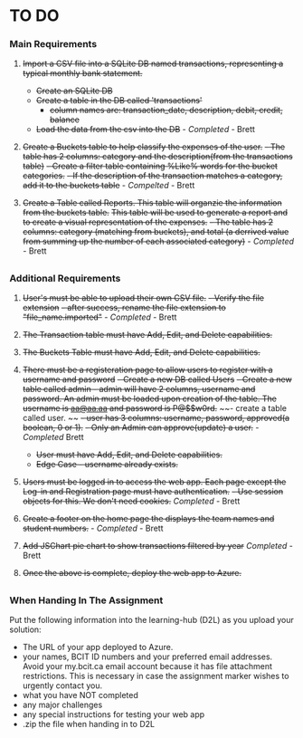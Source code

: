 # TO DO

### Main Requirements 
1. ~~Import a CSV file into a SQLite DB named transactions, representing a typical monthly bank statement.~~
    - ~~Create an SQLite DB~~
    - ~~Create a table in the DB called 'transactions'~~
        - ~~column names are: transaction_date, description, debit, credit, balance~~
    - ~~Load the data from the csv into the DB~~  - *Completed* - Brett

2. ~~Create a Buckets table to help classify the expenses of the user.~~
    ~~- The table has 2 columns: category and the description(from the transactions table)~~
    ~~- Create a filter table containing %Like% words for the bucket categories.~~
    ~~- If the description of the transaction matches a category, add it to the buckets table~~ - *Compelted* - Brett

3. ~~Create a Table called Reports. This table will organzie the information from the buckets table.~~ ~~This table will be used to generate a report and to create a visual representation of the expenses.~~
    ~~- The table has 2 columns: category (matching from buckets), and total (a derrived value from summing up the number of each associated category)~~ - *Completed* - Brett

##

### Additional Requirements
1. ~~User's must be able to upload their own CSV file.~~
    ~~- Verify the file extension~~
    ~~- after success, rename the file extension to "file_name.imported"~~ - *Completed* - Brett

2. ~~The Transaction table must have Add, Edit, and Delete capabilities.~~

3. ~~The Buckets Table must have Add, Edit, and Delete capabilities.~~

4. ~~There must be a registeration page to allow users to register with a username and password~~
    ~~- Create a new DB called Users~~
    ~~- Create a new table called admin - admin will have 2 columns, username and password. An admin must be loaded upon creation of the table. The username is aa@aa.aa and password is P@$$w0rd.~~
    ~~- create a table called user. ~~
    ~~- user has 3 columns: username, password, approved(a boolean, 0 or 1).~~
    ~~- Only an Admin can approve(update) a user.~~ - *Completed* Brett
    - ~~User must have Add, Edit, and Delete capabilities.~~
    - ~~Edge Case - username already exists.~~

5. ~~Users must be logged in to access the web app. Each page except the Log-in and Registration page must have authentication.~~
    ~~- Use session objects for this. We don't need cookies.~~ *Completed* - Brett

6. ~~Create a footer on the home page the displays the team names and student numbers.~~ - *Completed* - Brett

7. ~~Add JSChart pie chart to show transactions filtered by year~~ *Completed* - Brett

8. ~~Once the above is complete, deploy the web app to Azure.~~

##

### When Handing In The Assignment
Put the following information into the learning-hub (D2L) as you upload your solution:
- The URL of your app deployed to Azure.
- your names, BCIT ID numbers and your preferred email addresses. Avoid your my.bcit.ca email
account because it has file attachment restrictions. This is necessary in case the assignment
marker wishes to urgently contact you.
- what you have NOT completed
- any major challenges
- any special instructions for testing your web app
- .zip the file when handing in to D2L
